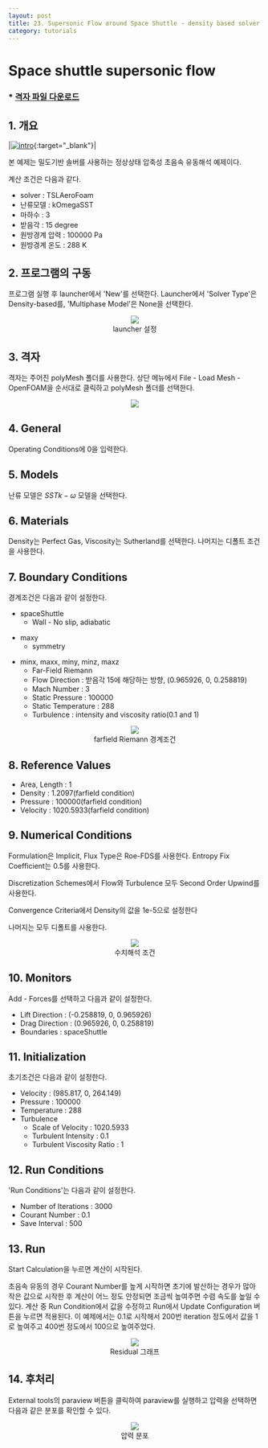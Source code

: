 ```yaml
---
layout: post
title: 23. Supersonic Flow around Space Shuttle - density based solver
category: tutorials
---
```


# Space shuttle supersonic flow

### * [격자 파일 다운로드](https://drive.google.com/file/d/12oc-gY76vct8fNCBbF4dNbAVqmuVCNVP/view?usp=sharing)

## 1. 개요

|[![intro](https://github.com/nextfoam/baram-pages/raw/main/screenshots/ss/ss-mesh.png)](https://github.com/nextfoam/baram-pages/raw/main/screenshots/ss/ss-mesh.png){:target="_blank"}|


본 예제는 밀도기반 솔버를 사용하는 정상상태 압축성 초음속 유동해석 예제이다.

계산 조건은 다음과 같다.

+ solver : TSLAeroFoam
+ 난류모델 : kOmegaSST
+ 마하수 : 3
+ 받음각 : 15 degree
+ 원방경계 압력 : 100000 Pa
+ 원방경계 온도 : 288 K

## 2. 프로그램의 구동

프로그램 실행 후 launcher에서 'New'를 선택한다. Launcher에서 'Solver Type'은 Density-based를, 'Multiphase Model'은 None을 선택한다.

<p align='center'>
   <img src="https://github.com/nextfoam/baram-pages/raw/main/screenshots/RAE2822/launcher-densityBased.png"> 
    <br> launcher 설정
</p>

## 3. 격자

격자는 주어진 polyMesh 폴더를 사용한다. 상단 메뉴에서 File - Load Mesh - OpenFOAM을 순서대로 클릭하고 polyMesh 폴더를 선택한다. <br>

<p align='center'>
    <img src="https://github.com/nextfoam/baram-pages/raw/main/screenshots/mixingPipe/1.2.png"><br>
</p>


## 4. General

Operating Conditions에 0을 입력한다. 

## 5. Models

난류 모델은 $SST k - \omega$ 모델을 선택한다.

## 6. Materials

Density는 Perfect Gas, Viscosity는 Sutherland를 선택한다. 나머지는 디폴트 조건을 사용한다.
<br>

## 7. Boundary Conditions

경계조건은 다음과 같이 설정한다.

* spaceShuttle
  + Wall - No slip, adiabatic 

+ maxy 
  + symmetry
  
* minx, maxx, miny, minz, maxz
  + Far-Field Riemann 
  + Flow Direction : 받음각 15에 해당하는 방향, (0.965926, 0, 0.258819) 
  + Mach Number : 3
  + Static Pressure : 100000
  + Static Temperature : 288  
  + Turbulence : intensity and viscosity ratio(0.1 and 1)
  
<p align='center'>
    <img src="https://github.com/nextfoam/baram-pages/raw/main/screenshots/ss/ss-farfield.png"> 
    <br> farfield Riemann 경계조건
</p>

  
## 8. Reference Values

+ Area, Length : 1
+ Density : 1.2097(farfield condition)
+ Pressure : 100000(farfield condition)
+ Velocity : 1020.5933(farfield condition)


## 9. Numerical Conditions

Formulation은 Implicit, Flux Type은 Roe-FDS를 사용한다. Entropy Fix Coefficient는 0.5를 사용한다. 

Discretization Schemes에서 Flow와 Turbulence 모두 Second Order Upwind를 사용한다.

Convergence Criteria에서 Density의 값을 1e-5으로 설정한다

나머지는 모두 디폴트를 사용한다.

<p align='center'>
    <img src="https://github.com/nextfoam/baram-pages/raw/main/screenshots/RAE2822/rae-nume.png"> 
    <br> 수치해석 조건
</p>

## 10. Monitors

Add - Forces를 선택하고 다음과 같이 설정한다.

+ Lift Direction : (-0.258819, 0, 0.965926)
+ Drag Direction : (0.965926, 0, 0.258819)
+ Boundaries : spaceShuttle


## 11. Initialization

초기조건은 다음과 같이 설정한다.

+ Velocity : (985.817, 0, 264.149)
+ Pressure : 100000
+ Temperature : 288
+ Turbulence
  + Scale of Velocity : 1020.5933
  + Turbulent Intensity : 0.1
  + Turbulent Viscosity Ratio : 1 


## 12. Run Conditions

'Run Conditions'는 다음과 같이 설정한다.

+ Number of Iterations : 3000
+ Courant Number : 0.1
+ Save Interval : 500

## 13. Run

Start Calculation을 누르면 계산이 시작된다.

초음속 유동의 경우 Courant Number를 높게 시작하면 초기에 발산하는 경우가 많아 작은 값으로 시작한 후 계산이 어느 정도 안정되면 조금씩 높여주면 수렴 속도를 높일 수 있다. 계산 중 Run Condition에서 값을 수정하고 Run에서 Update Configuration 버튼을 누르면 적용된다. 이 예제에서는 0.1로 시작해서 200번 iteration 정도에서 값을 1로 높여주고 400번 정도에서 100으로 높여주었다.

<p align='center'>
    <img src="https://github.com/nextfoam/baram-pages/raw/main/screenshots/ss/ss-run.png"> 
    <br> Residual 그래프
</p>



## 14. 후처리

External tools의 paraview 버튼을 클릭하여 paraview를 실행하고 압력을 선택하면 다음과 같은 분포를 확인할 수 있다.

<p align='center'>
    <img src="https://github.com/nextfoam/baram-pages/raw/main/screenshots/ss/ss-paraview.png"> 
    <br> 압력 분포
</p>


